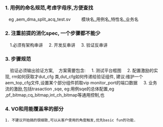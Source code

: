 
### 1. 用例的命名规范,考虑字母序,方便查找
   eg ,aem_dma_split_acq_test.sv
        模块名_用例名_特性名_业务名

### 2. 注重前提的消化spec, 一个步骤都不能少
    1.必须有架构串讲
    2. 开发反串讲
    3. 验证反串讲

### 3. 步骤规范
    验证必须输出验证方案,
   方案需要包含:
    1. 测试平台框图
    2. 配置激励的实现, rm如何获取才dut_cfg 类,dut_cfg如何传递给验证组件, 建议:维护一个aem_top_cfg文件,设置某个部分组件抓取vip monitor_port的端口数据
    3. 业务流的激励,包括trasaction ,sqe,
     eg:用例sqe的总体配置,eg ,pf_bitmap,cq_bitmap,int_ch_bitmap等通用控制,也

### 4. VO和用能覆盖率的部分
    1. 不建议开始搞的很细致,可以从客户使用的角度触发,优先basic fun的功能.
